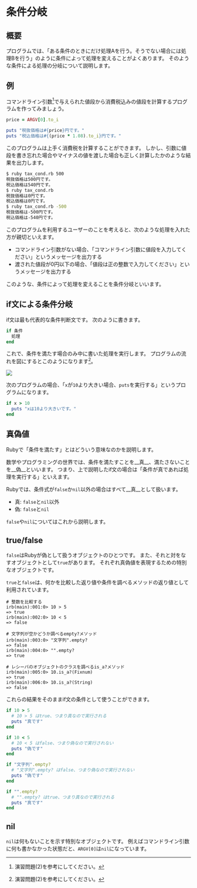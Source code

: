 # 条件分岐
## 概要
プログラムでは、「ある条件のときにだけ処理Aを行う。そうでない場合には処理Bを行う」のように条件によって処理を変えることがよくあります。
そのような条件による処理の分岐について説明します。

## 例
コマンドライン引数[^1]で与えられた値段から消費税込みの値段を計算するプログラムを作ってみましょう。

```ruby
price = ARGV[0].to_i

puts "税抜価格は#{price}円です。"
puts "税込価格は#{(price * 1.08).to_i}円です。"
```

このプログラムは上手く消費税を計算することができます。
しかし、引数に値段を書き忘れた場合やマイナスの値を渡した場合も正しく計算したかのような結果を出力します。

```bash
$ ruby tax_cond.rb 500
税抜価格は500円です。
税込価格は540円です。
$ ruby tax_cond.rb
税抜価格は0円です。
税込価格は0円です。
$ ruby tax_cond.rb -500
税抜価格は-500円です。
税込価格は-540円です。
```

このプログラムを利用するユーザーのことを考えると、次のような処理を入れた方が親切といえます。

* コマンドライン引数がない場合、「コマンドライン引数に値段を入力してください」というメッセージを出力する
* 渡された値段が0円以下の場合、「値段は正の整数で入力してください」というメッセージを出力する

このような、条件によって処理を変えることを条件分岐といいます。

## if文による条件分岐
if文は最も代表的な条件判断文です。
次のように書きます。

```ruby
if 条件
  処理
end
```

これで、条件を満たす場合のみ中に書いた処理を実行します。
プログラムの流れを図にするとこのようになります[^1]。

![](if.png)

次のプログラムの場合、「`x`が`10`より大きい場合、`puts`を実行する」というプログラムになります。

```ruby
if x > 10
  puts "xは10より大きいです。"
end
```

## 真偽値
Rubyで「条件を満たす」とはどういう意味なのかを説明します。

数学やプログラミングの世界では、条件を満たすことを__真__、満たさないことを__偽__といいます。
つまり、上で説明したif文の場合は「条件が真であれば処理を実行する」といえます。

Rubyでは、条件式が`false`か`nil`以外の場合はすべて__真__として扱います。

* 真: `false`と`nil`以外
* 偽: `false`と`nil`

`false`や`nil`についてはこれから説明します。

## true/false
`false`はRubyが偽として扱うオブジェクトのひとつです。
また、それと対をなすオブジェクトとして`true`があります。
それぞれ真偽値を表現するための特別なオブジェクトです。

`true`と`false`は、何かを比較した返り値や条件を調べるメソッドの返り値として利用されています。

```irb
# 整数を比較する
irb(main):001:0> 10 > 5
=> true
irb(main):002:0> 10 < 5
=> false

# 文字列が空かどうか調べるempty?メソッド
irb(main):003:0> "文字列".empty?
=> false
irb(main):004:0> "".empty?
=> true

# レシーバのオブジェクトのクラスを調べるis_a?メソッド
irb(main):005:0> 10.is_a?(Fixnum)
=> true
irb(main):006:0> 10.is_a?(String)
=> false
```

これらの結果をそのままif文の条件として使うことができます。

```ruby
if 10 > 5
  # 10 > 5 はtrue、つまり真なので実行される
  puts "真です"
end

if 10 < 5
  # 10 < 5 はfalse、つまり偽なので実行されない
  puts "偽です"
end

if "文字列".empty?
  # "文字列".empty? はfalse、つまり偽なので実行されない
  puts "偽です"
end

if "".empty?
  # "".empty? はtrue、つまり真なので実行される
  puts "真です"
end
```

## nil
`nil`は何もないことを示す特別なオブジェクトです。
例えばコマンドライン引数に何も書かなかった状態だと、`ARGV[0]`は`nil`になっています。


[^1]: 演習問題(2)を参考にしてください。
[^2]: このような図をフローチャートといいます。